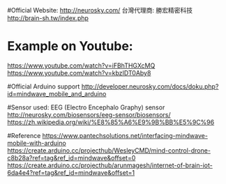 #Official Website:
http://neurosky.com/
台灣代理商:
勝宏精密科技
http://brain-sh.tw/index.php

# Example on Youtube:
https://www.youtube.com/watch?v=iFBhTHGXcMQ
https://www.youtube.com/watch?v=kbzIDT0Aby8

#Official Arduino support
http://developer.neurosky.com/docs/doku.php?id=mindwave_mobile_and_arduino

#Sensor used:
EEG (Electro Encephalo Graphy) sensor
http://neurosky.com/biosensors/eeg-sensor/biosensors/
https://zh.wikipedia.org/wiki/%E8%85%A6%E9%9B%BB%E5%9C%96

#Reference
https://www.pantechsolutions.net/interfacing-mindwave-mobile-with-arduino
https://create.arduino.cc/projecthub/WesleyCMD/mind-control-drone-c8b28a?ref=tag&ref_id=mindwave&offset=0
https://create.arduino.cc/projecthub/arunmagesh/internet-of-brain-iot-6da4e4?ref=tag&ref_id=mindwave&offset=1